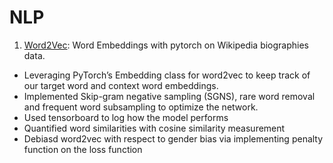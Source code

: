 # NLP

1. [Word2Vec](./HW2_fullcode_220.ipynb): Word Embeddings with pytorch on Wikipedia biographies data.

-  Leveraging PyTorch’s Embedding class for word2vec to keep track of our target word and context word embeddings.
-  Implemented Skip-gram negative sampling (SGNS), rare word removal and frequent word subsampling to optimize the network.
-  Used tensorboard to log how the model performs
-  Quantified word similarities with cosine similarity measurement
-  Debiasd word2vec with respect to gender bias via implementing penalty function on the loss function
